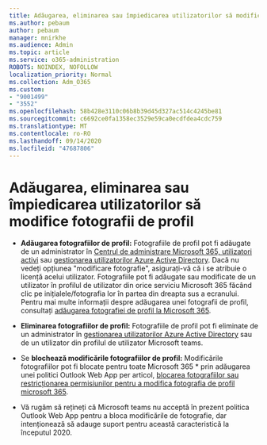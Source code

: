 ```yaml
---
title: Adăugarea, eliminarea sau împiedicarea utilizatorilor să modifice fotografii de profil
ms.author: pebaum
author: pebaum
manager: mnirkhe
ms.audience: Admin
ms.topic: article
ms.service: o365-administration
ROBOTS: NOINDEX, NOFOLLOW
localization_priority: Normal
ms.collection: Adm_O365
ms.custom:
- "9001499"
- "3552"
ms.openlocfilehash: 58b428e3110c06b8b39d45d327ac514c4245be81
ms.sourcegitcommit: c6692ce0fa1358ec3529e59ca0ecdfdea4cdc759
ms.translationtype: MT
ms.contentlocale: ro-RO
ms.lasthandoff: 09/14/2020
ms.locfileid: "47687806"
---
```

# <a name="add-remove-or-prevent-users-from-changing-profile-photos"></a>Adăugarea, eliminarea sau împiedicarea utilizatorilor să modifice fotografii de profil

- **Adăugarea fotografiilor de profil:** Fotografiile de profil pot fi adăugate de un administrator în [Centrul de administrare Microsoft 365, utilizatori activi](https://admin.microsoft.com/Adminportal/Home?source=applauncher#/users) sau  [gestionarea utilizatorilor Azure Active Directory](https://portal.azure.com/#blade/Microsoft_AAD_IAM/UsersManagementMenuBlade/AllUsers).  Dacă nu vedeți opțiunea "modificare fotografie", asigurați-vă că i se atribuie o licență acelui utilizator. Fotografiile pot fi adăugate sau modificate de un utilizator în profilul de utilizator din orice serviciu Microsoft 365 făcând clic pe inițialele/fotografia lor în partea din dreapta sus a ecranului. Pentru mai multe informații despre adăugarea unei fotografii de profil, consultați [adăugarea fotografiei de profil la Microsoft 365](https://support.office.com/article/add-your-profile-photo-to-office-365-2eaf93fd-b3f1-43b9-9cdc-bdcd548435b7).

- **Eliminarea fotografiilor de profil:** Fotografiile de profil pot fi eliminate de un administrator în [gestionarea utilizatorilor Azure Active Directory](https://portal.azure.com/#blade/Microsoft_AAD_IAM/UsersManagementMenuBlade/AllUsers) sau de un utilizator din profilul de utilizator Microsoft teams.

- Se **blochează modificările fotografiilor de profil:** Modificările fotografiilor pot fi blocate pentru toate Microsoft 365 * prin adăugarea unei politici Outlook Web App per articol, [blocarea fotografiilor sau restricționarea permisiunilor pentru a modifica fotografia de profil microsoft 365](https://answers.microsoft.com/msoffice/forum/msoffice_o365admin-mso_manage/locking-photos-or-restricting-permissions-to/1d19ae4f-de5d-4c3d-a0ad-4b8b8ac32e3d).

* Vă rugăm să rețineți că Microsoft teams nu acceptă în prezent politica Outlook Web App pentru a bloca modificările de fotografie, dar intenționează să adauge suport pentru această caracteristică la începutul 2020.
